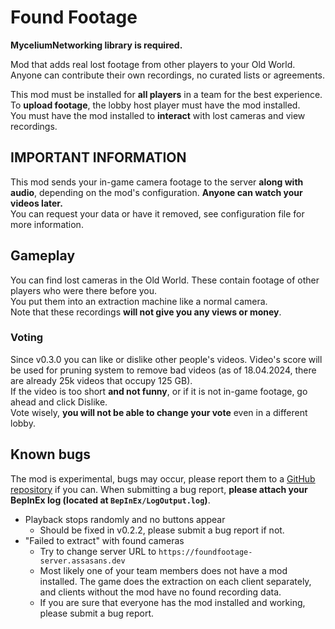 # Found Footage

**MyceliumNetworking library is required.**

Mod that adds real lost footage from other players to your Old World. Anyone can contribute their own recordings, no curated lists or agreements.

This mod must be installed for **all players** in a team for the best experience.  
To **upload footage**, the lobby host player must have the mod installed.  
You must have the mod installed to **interact** with lost cameras and view recordings.

## IMPORTANT INFORMATION

This mod sends your in-game camera footage to the server __along with audio__, depending on the mod's configuration. **Anyone can watch your videos later.**  
You can request your data or have it removed, see configuration file for more information.

## Gameplay

You can find lost cameras in the Old World. These contain footage of other players who were there before you.  
You put them into an extraction machine like a normal camera.  
Note that these recordings **will not give you any views or money**.

### Voting

Since v0.3.0 you can like or dislike other people's videos. Video's score will be used for pruning system to remove bad videos (as of 18.04.2024, there are already 25k videos that occupy 125 GB).  
If the video is too short **and not funny**, or if it is not in-game footage, go ahead and click Dislike.  
Vote wisely, **you will not be able to change your vote** even in a different lobby.

## Known bugs

The mod is experimental, bugs may occur, please report them to a [GitHub repository](https://github.com/Assasans/found-footage/issues) if you can.
When submitting a bug report, **please attach your BepInEx log (located at `BepInEx/LogOutput.log`)**.

- Playback stops randomly and no buttons appear
  * Should be fixed in v0.2.2, please submit a bug report if not.
- "Failed to extract" with found cameras
  * Try to change server URL to `https://foundfootage-server.assasans.dev`
  * Most likely one of your team members does not have a mod installed. The game does the extraction on each client separately, and clients without the mod have no found recording data.
  * If you are sure that everyone has the mod installed and working, please submit a bug report.
